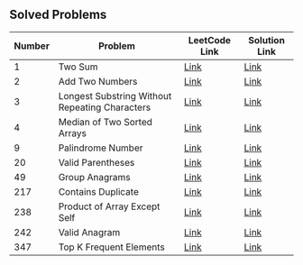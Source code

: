 Solved Problems
---
| Number | Problem | LeetCode Link | Solution Link |
| ------ | ------- | ------------ | ------------- |
| 1 | Two Sum | [Link](https://leetcode.com/problems/two-sum/) | [Link](https://github.com/yuuIind/Python-exercises/blob/main/LeetCode/twoSum.py) |
| 2 | Add Two Numbers | [Link](https://leetcode.com/problems/add-two-numbers/) | [Link](https://github.com/yuuIind/Python-exercises/blob/main/LeetCode/addTwoNumbers.py) |
| 3 | Longest Substring Without Repeating Characters | [Link](https://leetcode.com/problems/longest-substring-without-repeating-characters/) | [Link](https://github.com/yuuIind/Python-exercises/blob/main/LeetCode/lengthOfLongestSubstring.py) |
| 4 | Median of Two Sorted Arrays | [Link](https://leetcode.com/problems/median-of-two-sorted-arrays/) | [Link](https://github.com/yuuIind/Python-exercises/blob/main/LeetCode/findMedianSortedArrays.py) |
| 9 | Palindrome Number | [Link](https://leetcode.com/problems/palindrome-number/) | [Link](https://github.com/yuuIind/Python-exercises/blob/main/LeetCode/isPalindrome.py) |
| 20 | Valid Parentheses | [Link](https://leetcode.com/problems/valid-parentheses/) | [Link](https://github.com/yuuIind/Python-exercises/blob/main/LeetCode/isValid.py) |
| 49 | Group Anagrams | [Link](https://leetcode.com/problems/group-anagrams/) | [Link](https://github.com/yuuIind/Python-exercises/blob/main/LeetCode/groupAnagrams.py) |
| 217 | Contains Duplicate | [Link](https://leetcode.com/problems/contains-duplicate/) | [Link](https://github.com/yuuIind/Python-exercises/blob/main/LeetCode/containsDuplicate.py) |
| 238 | Product of Array Except Self | [Link](https://leetcode.com/problems/product-of-array-except-self/) | [Link](https://github.com/yuuIind/Python-exercises/blob/main/LeetCode/productExceptSelf.py) |
| 242 | Valid Anagram | [Link](https://leetcode.com/problems/valid-anagram/) | [Link](https://github.com/yuuIind/Python-exercises/blob/main/LeetCode/validAnagram.py) |
| 347 | Top K Frequent Elements | [Link](https://leetcode.com/problems/top-k-frequent-elements/) | [Link](https://github.com/yuuIind/Python-exercises/blob/main/LeetCode/topKFrequent.py) |
